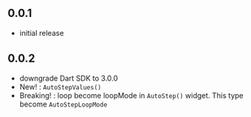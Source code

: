 ## 0.0.1

* initial release

## 0.0.2

* downgrade Dart SDK to 3.0.0
* New! : `AutoStepValues()`
* Breaking! : loop become loopMode in `AutoStep()` widget. This type become `AutoStepLoopMode`
